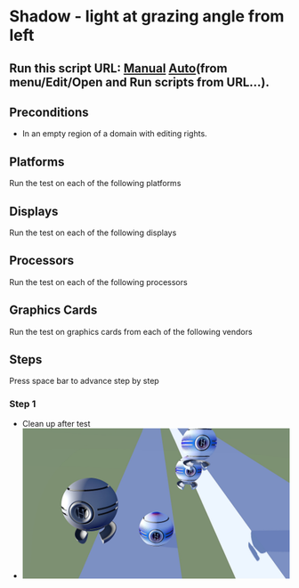 # Shadow - light at grazing angle from left
## Run this script URL: [Manual](./test.js?raw=true)   [Auto](./testAuto.js?raw=true)(from menu/Edit/Open and Run scripts from URL...).

## Preconditions
- In an empty region of a domain with editing rights.

## Platforms
Run the test on each of the following platforms
## Displays
Run the test on each of the following displays
## Processors
Run the test on each of the following processors
## Graphics Cards
Run the test on graphics cards from each of the following vendors
## Steps
Press space bar to advance step by step

### Step 1
- Clean up after test
- ![](./ExpectedImage_00000.png)

